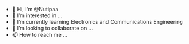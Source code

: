 - 👋 Hi, I’m @Nutipaa
- 👀 I’m interested in ...
- 🌱 I’m currently learning Electronics and Communications Engineering
- 💞️ I’m looking to collaborate on ...
- 📫 How to reach me ...

<!---
Nutipaa/Nutipaa is a ✨ special ✨ repository because its `README.md` (this file) appears on your GitHub profile.
You can click the Preview link to take a look at your changes.
--->
